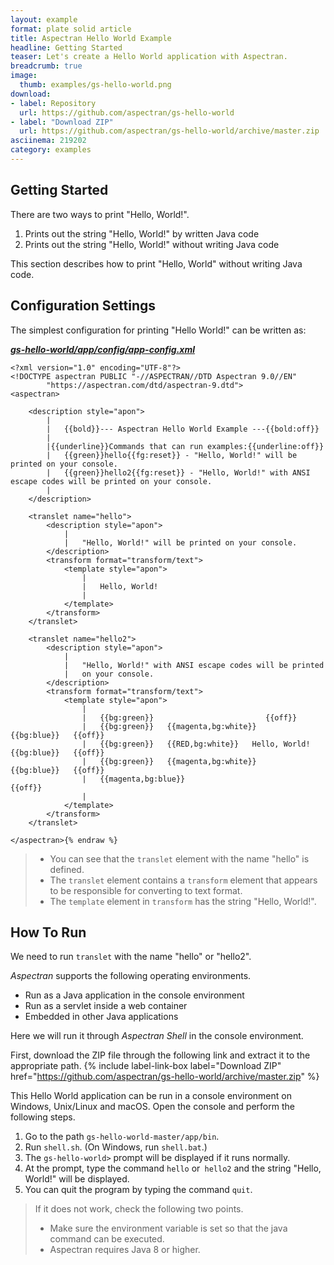 ```yaml
---
layout: example
format: plate solid article
title: Aspectran Hello World Example
headline: Getting Started
teaser: Let's create a Hello World application with Aspectran.
breadcrumb: true
image:
  thumb: examples/gs-hello-world.png
download:
- label: Repository
  url: https://github.com/aspectran/gs-hello-world
- label: "Download ZIP"
  url: https://github.com/aspectran/gs-hello-world/archive/master.zip
asciinema: 219202
category: examples
---
```


## Getting Started

There are two ways to print "Hello, World!".

1. Prints out the string "Hello, World!" by written Java code
2. Prints out the string "Hello, World!" without writing Java code

This section describes how to print "Hello, World" without writing Java code.

## Configuration Settings

The simplest configuration for printing "Hello World!" can be written as:

[***gs-hello-world/app/config/app-config.xml***](https://github.com/aspectran/gs-hello-world/blob/master/app/config/app-config.xml)

```xml{% raw %}
<?xml version="1.0" encoding="UTF-8"?>
<!DOCTYPE aspectran PUBLIC "-//ASPECTRAN//DTD Aspectran 9.0//EN"
        "https://aspectran.com/dtd/aspectran-9.dtd">
<aspectran>

    <description style="apon">
        |
        |   {{bold}}--- Aspectran Hello World Example ---{{bold:off}}
        |
        |{{underline}}Commands that can run examples:{{underline:off}}
        |   {{green}}hello{{fg:reset}} - "Hello, World!" will be printed on your console.
        |   {{green}}hello2{{fg:reset}} - "Hello, World!" with ANSI escape codes will be printed on your console.
        |
    </description>

    <translet name="hello">
        <description style="apon">
            |
            |   "Hello, World!" will be printed on your console.
        </description>
        <transform format="transform/text">
            <template style="apon">
                |
                |   Hello, World!
                |
            </template>
        </transform>
    </translet>

    <translet name="hello2">
        <description style="apon">
            |
            |   "Hello, World!" with ANSI escape codes will be printed
            |   on your console.
        </description>
        <transform format="transform/text">
            <template style="apon">
                |
                |   {{bg:green}}                         {{off}}
                |   {{bg:green}}   {{magenta,bg:white}}                   {{bg:blue}}   {{off}}
                |   {{bg:green}}   {{RED,bg:white}}   Hello, World!   {{bg:blue}}   {{off}}
                |   {{bg:green}}   {{magenta,bg:white}}                   {{bg:blue}}   {{off}}
                |   {{magenta,bg:blue}}                         {{off}}
                |
            </template>
        </transform>
    </translet>

</aspectran>{% endraw %}
```

> - You can see that the `translet` element with the name "hello" is defined.
> - The `translet` element contains a `transform` element that appears to be responsible for converting to text format.
> - The `template` element in `transform` has the string "Hello, World!".

## How To Run

We need to run `translet` with the name "hello" or "hello2".

*Aspectran* supports the following operating environments.
* Run as a Java application in the console environment
* Run as a servlet inside a web container
* Embedded in other Java applications

Here we will run it through *Aspectran Shell* in the console environment.

First, download the ZIP file through the following link and extract it to the appropriate path.
{% include label-link-box label="Download ZIP" href="https://github.com/aspectran/gs-hello-world/archive/master.zip" %}

This Hello World application can be run in a console environment on Windows, Unix/Linux and macOS.
Open the console and perform the following steps.

1. Go to the path `gs-hello-world-master/app/bin`.
2. Run `shell.sh`. (On Windows, run `shell.bat`.)
3. The `gs-hello-world>` prompt will be displayed if it runs normally.
4. At the prompt, type the command `hello` or` hello2` and the string "Hello, World!" will be displayed.
5. You can quit the program by typing the command `quit`.

> If it does not work, check the following two points.
> - Make sure the environment variable is set so that the java command can be executed.
> - Aspectran requires Java 8 or higher.
